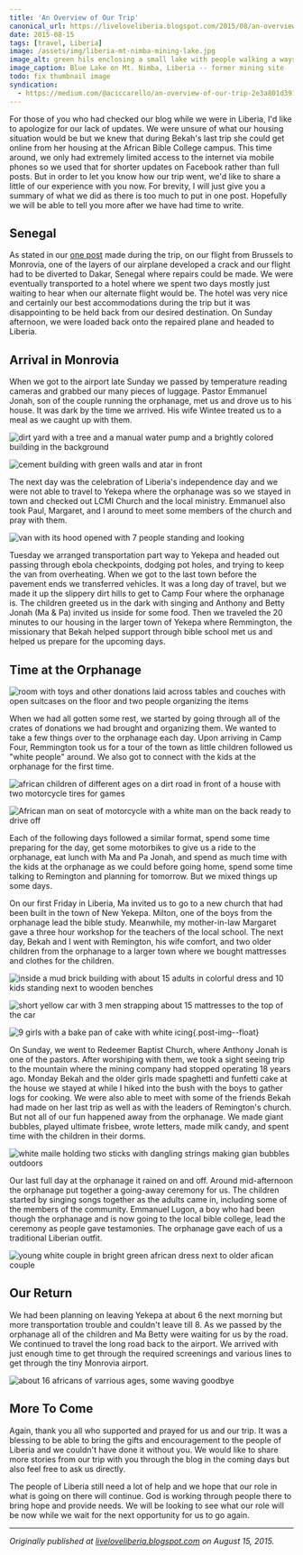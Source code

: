 ```yaml
---
title: 'An Overview of Our Trip'
canonical_url: https://liveloveliberia.blogspot.com/2015/08/an-overview-of-our-trip.html
date: 2015-08-15
tags: [travel, Liberia]
image: /assets/img/liberia-mt-nimba-mining-lake.jpg
image_alt: green hils enclosing a small lake with people walking a ways away
image_caption: Blue Lake on Mt. Nimba, Liberia -- former mining site
todo: fix thumbnail image
syndication:
  - https://medium.com/@aciccarello/an-overview-of-our-trip-2e3a801d3916
---
```


For those of you who had checked our blog while we were in Liberia, I'd like
to apologize for our lack of updates. We were unsure of what our housing
situation would be but we knew that during Bekah's last trip she could get
online from her housing at the African Bible College campus. This time around,
we only had extremely limited access to the internet via mobile phones so we
used that for shorter updates on Facebook rather than full posts. But in order
to let you know how our trip went, we'd like to share a little of our
experience with you now. For brevity, I will just give you a summary of what
we did as there is too much to put in one post. Hopefully we will be able to
tell you more after we have had time to write.

## Senegal

As stated in our [one post](/blog/2015/07/24/getting-an-introduction-to-africa/) made during the trip, on our flight from
Brussels to Monrovia, one of the layers of our airplane developed a crack and
our flight had to be diverted to Dakar, Senegal where repairs could be made.
We were eventually transported to a hotel where we spent two days mostly just
waiting to hear when our alternate flight would be. The hotel was very nice
and certainly our best accommodations during the trip but it was disappointing
to be held back from our desired destination. On Sunday afternoon, we were
loaded back onto the repaired plane and headed to Liberia.

## Arrival in Monrovia

When we got to the airport late Sunday we passed by temperature reading
cameras and grabbed our many pieces of luggage. Pastor Emmanuel Jonah, son of
the couple running the orphanage, met us and drove us to his house. It was
dark by the time we arrived. His wife Wintee treated us to a meal as we caught
up with them.

![dirt yard with a tree and a manual water pump and a brightly colored building in the background](
    /assets/img/liberia-lcim-church.jpg
    "View from Emmanuel's house. LCMI church in the background"
)

![cement building with green walls and atar in front](
    /assets/img/liberia-inside-lcim-church.jpg
    "Inside LCMI Church"
)

The next day was the celebration of Liberia's independence day and we were not
able to travel to Yekepa where the orphanage was so we stayed in town and
checked out LCMI Church and the local ministry. Emmanuel also took Paul,
Margaret, and I around to meet some members of the church and pray with them.

![van with its hood opened with 7 people standing and looking](
    /assets/img/liberia-broken-van.jpg
    "Waiting for the van to cool down after it overheated"
)

Tuesday we arranged transportation part way to Yekepa and headed out passing
through ebola checkpoints, dodging pot holes, and trying to keep the van from
overheating. When we got to the last town before the pavement ends we
transferred vehicles. It was a long day of travel, but we made it up the
slippery dirt hills to get to Camp Four where the orphanage is. The children
greeted us in the dark with singing and Anthony and Betty Jonah (Ma & Pa)
invited us inside for some food. Then we traveled the 20 minutes to our
housing in the larger town of Yekepa where Remmington, the missionary that
Bekah helped support through bible school met us and helped us prepare for the
upcoming days.

## Time at the Orphanage

![room with toys and other donations laid across tables and couches with open suitcases on the floor and two people organizing the items](
    /assets/img/liberia-sorting-donations.jpg
    "Sorting through the donations"
)

When we had all gotten some rest, we started by going through all of the
crates of donations we had brought and organizing them. We wanted to take a
few things over to the orphanage each day. Upon arriving in Camp Four,
Remmington took us for a tour of the town as little children followed us
"white people" around. We also got to connect with the kids at the orphanage
for the first time.

![african children of different ages on a dirt road in front of a house with two motorcycle tires for games](
    /assets/img/liberia-camp-4-kids.jpg
    "Children in Camp Four"
)

![African man on seat of motorcycle with a white man on the back ready to drive off](
    /assets/img/liberia-remington-anthony-motorcycle.jpg
    "Remington and I traveling to the orphanage"
)

Each of the following days followed a similar format, spend some time
preparing for the day, get some motorbikes to give us a ride to the orphanage,
eat lunch with Ma and Pa Jonah, and spend as much time with the kids at the
orphanage as we could before going home, spend some time talking to Remington
and planning for tomorrow. But we mixed things up some days.

On our first Friday in Liberia, Ma invited us to go to a new church that had
been built in the town of New Yekepa. Milton, one of the boys from the
orphanage lead the bible study. Meanwhile, my mother-in-law Margaret gave a
three hour workshop for the teachers of the local school. The next day, Bekah
and I went with Remington, his wife comfort, and two older children from the
orphanage to a larger town where we bought mattresses and clothes for the
children.

![inside a mud brick building with about 15 adults in colorful dress and 10 kids standing next to wooden benches](
    /assets/img/liberia-new-yekepa-church.jpg
    "The new church in Yekepa"
)

![short yellow car with 3 men strapping about 15 mattresses to the top of the car](
    /assets/img/liberia-mattresses.jpg
    "Transporting our mattresses"
)

![9 girls with a bake pan of cake with white icing](
    /assets/img/liberia-girls-cake.jpg
    "Girls and their funfetti cake"
){.post-img--float}

On Sunday, we went to Redeemer Baptist Church, where Anthony Jonah is one of
the pastors. After worshiping with them, we took a sight seeing trip to the
mountain where the mining company had stopped operating 18 years ago. Monday
Bekah and the older girls made spaghetti and funfetti cake at the house we
stayed at while I hiked into the bush with the boys to gather logs for
cooking. We were also able to meet with some of the friends Bekah had made on
her last trip as well as with the leaders of Remington's church. But not all
of our fun happened away from the orphanage. We made giant bubbles, played
ultimate frisbee, wrote letters, made milk candy, and spent time with the
children in their dorms.

![white maile holding two sticks with dangling strings making gian bubbles outdoors](
    /assets/img/liberia-giant-bubbles.jpg
    "Making giant bubbles"
)

Our last full day at the orphanage it rained on and off. Around mid-afternoon
the orphanage put together a going-away ceremony for us. The children started
by singing songs together as the adults came in, including some of the members
of the community. Emmanuel Lugon, a boy who had been though the orphanage and
is now going to the local bible college, lead the ceremony as people gave
testamonies. The orphanage gave each of us a traditional Liberian outfit.

![young white couple in bright green african dress next to older afican couple](
    /assets/img/liberia-ma-pa.jpg
    "Bekah and I with Anthony and Betty Jonah"
)

## Our Return

We had been planning on leaving Yekepa at about 6 the next morning but more
transportation trouble and couldn't leave till 8. As we passed by the
orphanage all of the children and Ma Betty were waiting for us by the road. We
continued to travel the long road back to the airport. We arrived with just
enough time to get through the required screenings and various lines to get
through the tiny Monrovia airport.

![about 16 africans of varrious ages, some waving goodbye](
    /assets/img/liberia-goodbye-crowd.jpg
    "Everyone out at the road to say goodbye"
)

## More To Come

Again, thank you all who supported and prayed for us and our trip. It was a
blessing to be able to bring the gifts and encouragement to the people of
Liberia and we couldn't have done it without you. We would like to share more
stories from our trip with you through the blog in the coming days but also
feel free to ask us directly.

The people of Liberia still need a lot of help and we hope that our role in
what is going on there will continue. God is working through people there to
bring hope and provide needs. We will be looking to see what our role will be
now while we wait for the next opportunity for us to go again.

---

_Originally published at <a rel="syndication" class="u-syndication" href="https://liveloveliberia.blogspot.com/2015/08/an-overview-of-our-trip.html">liveloveliberia.blogspot.com</a> on August 15, 2015._
